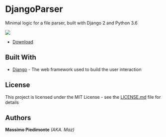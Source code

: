 # DjangoParser
Minimal logic for a file parser, built with Django 2 and Python 3.6

<img src="https://image.ibb.co/e9mat8/Immagine.png" />

* [Download](https://github.com/mynameismaz/DjangoParser/archive/master.zip)

## Built With

* [Django](https://www.djangoproject.com/) - The web framework used to build the user interaction

## License

This project is licensed under the MIT License - see the [LICENSE.md](https://github.com/mynameismaz/DjangoParser/blob/master/LICENSE) file for details

 ## Authors
 
 **Massimo Piedimonte** _(AKA. Maz)_
